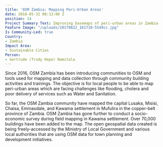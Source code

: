 ```yaml
---
title: 'OSM Zambia: Mapping Peri-Urban Areas'
date: 2018-05-31 08:13:00 Z
position: 14
Project Summary Text: Improving basemaps of peri-urban areas in Zambia
Feature Image: "/uploads/20170822_161710-5549cc.jpg"
Is Community-Led: true
Country:
- Zambia
Impact Area:
- Sustainable Cities
Person:
- Gertrude (Trudy Hope) Namitala
---
```


Since 2016, OSM Zambia has been introducing communities to OSM and tools used for mapping and data collection through community building activities and trainings. The objective is for local people to be able to map peri-urban areas which are facing challenges like flooding, cholera and poor delivery of services such as Water and Sanitation. 

So far, the OSM Zambia community have mapped the capital Lusaka, Misisi, Chaisa, Emmasdale, and Kawama settlement in Mufulira in the copper-belt province of Zambia. OSM Zambia has gone further to conduct a socio-economic survey during field mapping in Kawama settlement. Over 70,000 buildings have been added to the map. The open geospatial data created is being freely-accessed by the Ministry of Local Government and various local authorities that are using OSM data for town planning and development initiatives. 